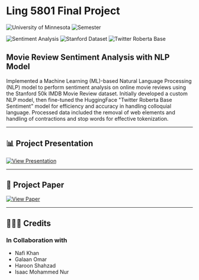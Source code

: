 # Ling 5801 Final Project

![University of Minnesota](https://img.shields.io/badge/University-UofMN-maroon?style=for-the-badge&logo=university)
![Semester](https://img.shields.io/badge/Semester-Spring%202024-blue?style=for-the-badge&logo=calendar)  

![Sentiment Analysis](https://img.shields.io/badge/Sentiment%20Analysis-NLP%20Model%20Project-blue?style=for-the-badge&logo=ai)
![Stanford Dataset](https://img.shields.io/badge/Data-Stanford%2050k%20IMDB%20Reviews-red?style=for-the-badge&logo=database)
![Twitter Roberta Base](https://img.shields.io/badge/Model-Twitter%20Roberta%20Base-yellow?style=for-the-badge&logo=ai)


## Movie Review Sentiment Analysis with NLP Model

Implemented a Machine Learning (ML)-based Natural Language Processing (NLP) model to perform sentiment analysis on online movie reviews using the Stanford 50k IMDB Movie Review dataset. Initially developed a custom NLP model, then fine-tuned the HuggingFace "Twitter Roberta Base Sentiment" model for efficiency and accuracy in handling colloquial language. Processed data included the removal of web elements and handling of contractions and stop words for effective tokenization.

---

## 📊 Project Presentation

[![View Presentation](https://img.shields.io/badge/View-Presentation-green?style=for-the-badge&logo=google-slides)](https://docs.google.com/presentation/d/1VbJ5VvLGBDI2avDgLSPTEO2BNjloMcqs4uVRRinmkso/edit?usp=sharing)

---

## 📄 Project Paper

[![View Paper](https://img.shields.io/badge/View-Paper-blue?style=for-the-badge&logo=google-docs)](https://docs.google.com/document/d/1JqctYJpPMglNeO1ClFhpK4wTNYBNdWptIEHX_6a5kZY/edit?usp=sharing)

---

## 🧑‍🤝‍🧑 Credits

### In Collaboration with

- Nafi Khan
- Galaan Omar
- Haroon Shahzad
- Isaac Mohammed Nur
